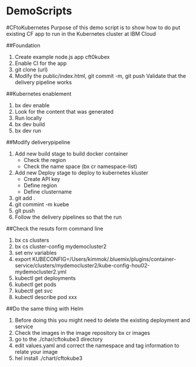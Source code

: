 # DemoScripts

#CFtoKubernetes
Purpose of this demo script is to show how to do put existing CF app to run in the Kubernetes cluster at IBM Cloud

##Foundation
1. Create example node.js app cft0kubex
2. Enable CI for the app 
3. git clone (url)
4. Modify the public/index.html, git commit -m, git push Validate that the delivery pipeline works

##Kubernetes enablement
1. bx dev enable
2. Look for the content that was generated
3. Run locally
4. bx dev build
5. bx dev run

##Modify deliverypipeline
1. Add new build stage to build docker container
    - Check the region
    - Check the name space (bx cr namespace-list)
2. Add new Deploy stage to deploy to kubernetes kluster
    - Create API key
    - Define region
    - Define clustername
3. git add .
4. git commint -m kuebe
5. git push
6. Follow the delivery pipelines so that the run

##Check the resuts form command line
1. bx cs clusters
2. bx cs cluster-config mydemocluster2
3. set env variables
4. export KUBECONFIG=/Users/kimmok/.bluemix/plugins/container-service/clusters/mydemocluster2/kube-config-hou02-mydemocluster2.yml
5. kubectl get deployments
6. kubectl get pods
7. kubectl get svc
8. kubectl describe pod xxx

##Do the same thing with Helm
1. Before doing this you might need to delete the existing deployment and service
3. Check the images in the image repository bx cr images
4. go to the ./char/cftokube3 directory
5. edit values.yaml and correct the namespace and tag information to relate your image
6. hel install ./chart/cftokube3

